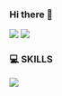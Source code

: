 ### Hi there 👋

<p>
<a href="mailto:wlgus98322@gmail.com" target="_blank"><img src="https://img.shields.io/badge/wlgus98322@gmail.com-EA4335?style=flat-square&logo=Gmail&logoColor=white"/></a>
<a href="https://xxxjihyeon.tistory.com/" target="_blank"><img src="https://img.shields.io/badge/Blog-000000?style=flat-square&logo=Tistory&logoColor=white"/></a>
</p>
  
### 💻 SKILLS
<p>
<img src="https://img.shields.io/badge/JAVA-F45E3F?style=flat-square&logo=Java&logoColor=white"/>
</p>

<!--
**xxxjihyeon/xxxjihyeon** is a ✨ _special_ ✨ repository because its `README.md` (this file) appears on your GitHub profile.

Here are some ideas to get you started:

- 🔭 I’m currently working on ...
- 🌱 I’m currently learning ...
- 👯 I’m looking to collaborate on ...
- 🤔 I’m looking for help with ...
- 💬 Ask me about ...
- 📫 How to reach me: ...
- 😄 Pronouns: ...
- ⚡ Fun fact: ...
-->
